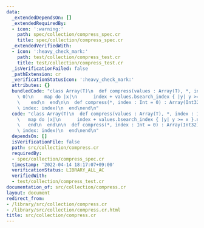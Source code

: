 ```yaml
---
data:
  _extendedDependsOn: []
  _extendedRequiredBy:
  - icon: ':warning:'
    path: spec/collection/compress_spec.cr
    title: spec/collection/compress_spec.cr
  _extendedVerifiedWith:
  - icon: ':heavy_check_mark:'
    path: test/collection/compress_test.cr
    title: test/collection/compress_test.cr
  _isVerificationFailed: false
  _pathExtension: cr
  _verificationStatusIcon: ':heavy_check_mark:'
  attributes: {}
  bundledCode: "class Array(T)\n  def compress(values : Array(T), *, index : Int =\
    \ 0)\n    map do |x|\n      index + values.bsearch_index { |y| y >= x }.not_nil!\n\
    \    end\n  end\n\n  def compress(*, index : Int = 0) : Array(Int32)\n    compress(uniq.sort!,\
    \ index: index)\n  end\nend\n"
  code: "class Array(T)\n  def compress(values : Array(T), *, index : Int = 0)\n \
    \   map do |x|\n      index + values.bsearch_index { |y| y >= x }.not_nil!\n \
    \   end\n  end\n\n  def compress(*, index : Int = 0) : Array(Int32)\n    compress(uniq.sort!,\
    \ index: index)\n  end\nend\n"
  dependsOn: []
  isVerificationFile: false
  path: src/collection/compress.cr
  requiredBy:
  - spec/collection/compress_spec.cr
  timestamp: '2022-04-14 18:17:07+09:00'
  verificationStatus: LIBRARY_ALL_AC
  verifiedWith:
  - test/collection/compress_test.cr
documentation_of: src/collection/compress.cr
layout: document
redirect_from:
- /library/src/collection/compress.cr
- /library/src/collection/compress.cr.html
title: src/collection/compress.cr
---
```

